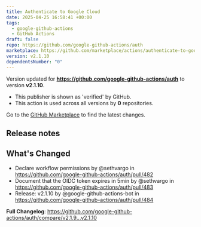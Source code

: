 ```yaml
---
title: Authenticate to Google Cloud
date: 2025-04-25 16:58:41 +00:00
tags:
  - google-github-actions
  - GitHub Actions
draft: false
repo: https://github.com/google-github-actions/auth
marketplace: https://github.com/marketplace/actions/authenticate-to-google-cloud
version: v2.1.10
dependentsNumber: "0"
---
```



Version updated for **https://github.com/google-github-actions/auth** to version **v2.1.10**.
- This publisher is shown as 'verified' by GitHub.
- This action is used across all versions by **0** repositories.

Go to the [GitHub Marketplace](https://github.com/marketplace/actions/authenticate-to-google-cloud) to find the latest changes.

## Release notes

## What's Changed
* Declare workflow permissions by @sethvargo in https://github.com/google-github-actions/auth/pull/482
* Document that the OIDC token expires in 5min by @sethvargo in https://github.com/google-github-actions/auth/pull/483
* Release: v2.1.10 by @google-github-actions-bot in https://github.com/google-github-actions/auth/pull/484


**Full Changelog**: https://github.com/google-github-actions/auth/compare/v2.1.9...v2.1.10
